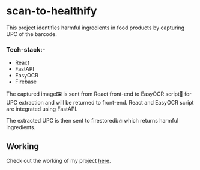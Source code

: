 # scan-to-healthify

This project identifies harmful ingredients in food products by capturing UPC of the barcode.

### Tech-stack:-
- React
- FastAPI
- EasyOCR
- Firebase

The captured image🖼 is sent from React front-end to EasyOCR script📜 for UPC extraction and will be returned to front-end. React and EasyOCR script are integrated using FastAPI. 

The extracted UPC is then sent to firestoredb🔥 which returns harmful ingredients.


## Working
Check out the working of my project [here](https://youtu.be/1FBrA8gWGQg).
